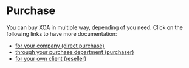 # Purchase

You can buy XOA in multiple way, depending of you need. Click on the following links to have more documentation:

* [for your company (direct purchase)](directpurchase.md)
* [through your purchase department (purchaser)](through_purchase_department.md)
* [for your own client (reseller)](reseller.md)